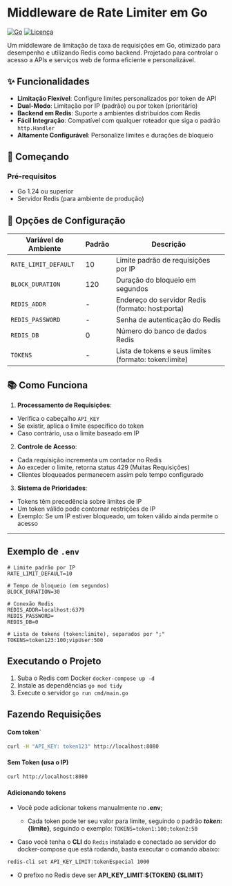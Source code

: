 # Middleware de Rate Limiter em Go

[![Go](https://img.shields.io/badge/Go-1.24+-00ADD8?style=flat-square&logo=go)](https://golang.org/)
[![Licença](https://img.shields.io/badge/Licença-MIT-blue.svg)](https://opensource.org/licenses/MIT)

Um middleware de limitação de taxa de requisições em Go, otimizado para desempenho e utilizando Redis como backend. Projetado para controlar o acesso a APIs e serviços web de forma eficiente e personalizável.

## ✨ Funcionalidades

- **Limitação Flexível**: Configure limites personalizados por token de API
- **Dual-Modo**: Limitação por IP (padrão) ou por token (prioritário)
- **Backend em Redis**: Suporte a ambientes distribuídos com Redis
- **Fácil Integração**: Compatível com qualquer roteador que siga o padrão `http.Handler`
- **Altamente Configurável**: Personalize limites e durações de bloqueio

## 🚀 Começando

### Pré-requisitos

- Go 1.24 ou superior
- Servidor Redis (para ambiente de produção)

## 🔧 Opções de Configuração

| Variável de Ambiente | Padrão | Descrição |
|----------------------|--------|------------|
| `RATE_LIMIT_DEFAULT` | 10 | Limite padrão de requisições por IP |
| `BLOCK_DURATION` | 120 | Duração do bloqueio em segundos |
| `REDIS_ADDR` | - | Endereço do servidor Redis (formato: host:porta) |
| `REDIS_PASSWORD` | - | Senha de autenticação do Redis |
| `REDIS_DB` | 0 | Número do banco de dados Redis |
| `TOKENS` | - | Lista de tokens e seus limites (formato: token:limite) |

## 📚 Como Funciona

1. **Processamento de Requisições**:
  - Verifica o cabeçalho `API_KEY`
  - Se existir, aplica o limite específico do token
  - Caso contrário, usa o limite baseado em IP

2. **Controle de Acesso**:
  - Cada requisição incrementa um contador no Redis
  - Ao exceder o limite, retorna status 429 (Muitas Requisições)
  - Clientes bloqueados permanecem assim pelo tempo configurado

3. **Sistema de Prioridades**:
  - Tokens têm precedência sobre limites de IP
  - Um token válido pode contornar restrições de IP
  - Exemplo: Se um IP estiver bloqueado, um token válido ainda permite o acesso

---

## Exemplo de `.env`

```env
# Limite padrão por IP
RATE_LIMIT_DEFAULT=10

# Tempo de bloqueio (em segundos)
BLOCK_DURATION=30

# Conexão Redis
REDIS_ADDR=localhost:6379
REDIS_PASSWORD=
REDIS_DB=0

# Lista de tokens (token:limite), separados por ";"
TOKENS=token123:100;vipUser:500
```


## Executando o Projeto

1. Suba o Redis com Docker
```docker-compose up -d```
2. Instale as dependências
```go mod tidy```
3. Execute o servidor
```go run cmd/main.go```


## Fazendo Requisições

#### Com token`
```bash
curl -H "API_KEY: token123" http://localhost:8080
```

#### Sem Token (usa o IP)
```bash
curl http://localhost:8080
```

#### Adicionando tokens

- Você pode adicionar tokens manualmente no **.env**;
  - Cada token pode ter seu valor para limite, seguindo o padrão __${token}:${limite}__, seguindo o exemplo:  ```TOKENS=token1:100;token2:50```

- Caso você tenha o **CLI** do `Redis` instalado e conectado ao servidor do docker-compose que está rodando, basta executar o comando abaixo:

```bash
redis-cli set API_KEY_LIMIT:tokenEspecial 1000
```
- O prefixo no Redis deve ser __API_KEY_LIMIT:${TOKEN} {$LIMIT}__
